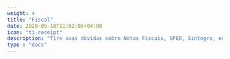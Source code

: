 ```yaml
---
weight: 4
title: "Fiscal"
date: 2020-05-18T11:02:05+04:00
icon: "ti-receipt"
description: "Tire suas dúvidas sobre Notas Fiscais, SPED, Sintegra, entre outros"
type : "docs"
---
```

